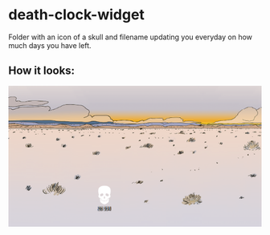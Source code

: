 # death-clock-widget
 Folder with an icon of a skull and filename updating you everyday on how much days you have left.

## How it looks:
 ![](ss.png)
